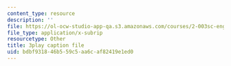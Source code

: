 ```yaml
---
content_type: resource
description: ''
file: https://ol-ocw-studio-app-qa.s3.amazonaws.com/courses/2-003sc-engineering-dynamics-fall-2011/bdbf931846b559c5aa6caf82419e1ed0_ZNVvYg1FOPk.vtt
file_type: application/x-subrip
resourcetype: Other
title: 3play caption file
uid: bdbf9318-46b5-59c5-aa6c-af82419e1ed0
---
```

